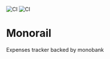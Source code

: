 ![CI](https://github.com/melalex/monorail/workflows/CI/badge.svg)
![CI](https://github.com/melalex/monorail/workflows/Deploy/badge.svg)

# Monorail
Expenses tracker backed by monobank
